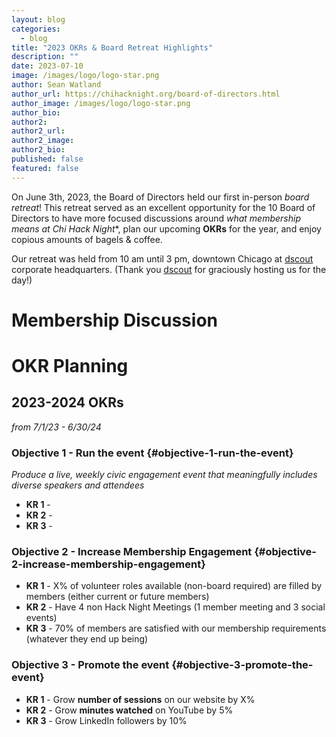 ```yaml
---
layout: blog
categories: 
  - blog
title: "2023 OKRs & Board Retreat Highlights"
description: ""
date: 2023-07-10
image: /images/logo/logo-star.png
author: Sean Watland
author_url: https://chihacknight.org/board-of-directors.html
author_image: /images/logo/logo-star.png
author_bio: 
author2: 
author2_url: 
author2_image: 
author2_bio: 
published: false
featured: false
---
```

On June 3th, 2023, the Board of Directors held our first in-person *board retreat*! This retreat served as an excellent opportunity for the 10 Board of Directors to have more focused discussions around *what membership means at Chi Hack Night**, plan our upcoming **OKRs** for the year, and enjoy copious amounts of bagels & coffee. 

Our retreat was held from 10 am until 3 pm, downtown Chicago at [dscout](www.dscout.com) corporate headquarters. (Thank you [dscout](www.dscout.com) for graciously hosting us for the day!)

# Membership Discussion

# OKR Planning

## 2023-2024 OKRs
*from 7/1/23 - 6/30/24*

### **Objective 1 - Run the event** {#objective-1-run-the-event}
_Produce a live, weekly civic engagement event that meaningfully includes diverse speakers and attendees_
* **KR 1** - 
* **KR 2** - 
* **KR 3** - 

### **Objective 2 - Increase Membership Engagement** {#objective-2-increase-membership-engagement}
* **KR 1** - X% of volunteer roles available (non-board required) are filled by members (either current or future members)
* **KR 2** - Have 4 non Hack Night Meetings (1 member meeting and 3 social events) 
* **KR 3** - 70% of members are satisfied with our membership requirements (whatever they end up being)


### **Objective 3 - Promote the event** {#objective-3-promote-the-event}
* **KR 1** - Grow **number of sessions** on our website by X%
* **KR 2** - Grow **minutes watched** on YouTube by 5%
* **KR 3** - Grow LinkedIn followers by 10%



